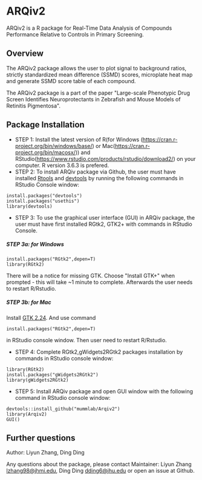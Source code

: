 ARQiv2
====

ARQiv2 is a R package for Real-Time Data Analysis of Compounds Performance Relative to Controls in Primary Screening.

## Overview

The ARQiv2 package allows the user to plot signal to background ratios, strictly standardized mean difference (SSMD) scores, microplate heat map and generate SSMD score table of each compound.

The ARQiv2 package is a part of the paper "Large-scale Phenotypic Drug Screen Identifies Neuroprotectants in Zebrafish and Mouse Models of Retinitis Pigmentosa".

## Package Installation
* STEP 1:  Install the latest version of R(for Windows (https://cran.r-project.org/bin/windows/base/) or Mac(https://cran.r-project.org/bin/macosx/)) and RStudio(https://www.rstudio.com/products/rstudio/download2/) on your computer. R version 3.6.3 is prefered. 
* STEP 2: To install ARQiv package via Github, the user must have installed [Rtools](https://cran.r-project.org/bin/windows/Rtools/) and [devtools](https://cran.r-project.org/web/packages/devtools/index.html) by running the following commands in RStudio Console window:
```{r}
install.packages("devtools")
install.packages("usethis")
library(devtools)
```

* STEP 3: To use the graphical user interface (GUI) in ARQiv package, the user must have first installed RGtk2, GTK2+  with commands in RStudio Console.

##### STEP 3a: for Windows
```{r}
install.packages("RGtk2",depen=T)
library(RGtk2)
```
There will be a notice for missing GTK. Choose "Install GTK+" when prompted - this will take ~1 minute to complete. Afterwards the user needs to restart R/Rstudio.

##### STEP 3b: for Mac
Install [GTK 2.24](http://r.research.att.com/libs/GTK_2.24.17-X11.pkg). And use command
```{r}
install.packages("RGtk2",depen=T)
```
in RStudio console window. Then user need to restart R/Rstudio.

* STEP 4: Complete RGtk2,gWidgets2RGtk2 packages installation by commands in RStudio console window:
```{r}
library(RGtk2)
install.packages("gWidgets2RGtk2")
library(gWidgets2RGtk2)
```

* STEP 5: Install ARQiv package and open GUI window with the following command in RStudio console window:
```{r}
devtools::install_github("mummlab/Arqiv2")
library(Arqiv2)
GUI()
```

## Further questions
Author:  Liyun Zhang, Ding Ding

Any questions about the package, please contact
Maintainer: Liyun Zhang <lzhang98@jhmi.edu>, Ding Ding <dding6@jhu.edu>
or open an issue at Github.
